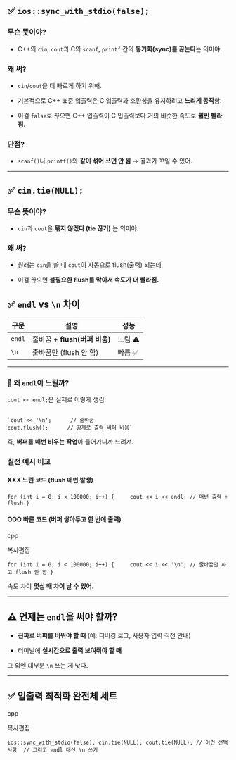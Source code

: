## ✅ `ios::sync_with_stdio(false);`

### 무슨 뜻이야?

- C++의 `cin`, `cout`과 C의 `scanf`, `printf` 간의 **동기화(sync)를 끊는다**는 의미야.
    

### 왜 써?

- `cin`/`cout`을 더 빠르게 하기 위해.
    
- 기본적으로 C++ 표준 입출력은 C 입출력과 호환성을 유지하려고 **느리게 동작**함.
    
- 이걸 `false`로 끊으면 C++ 입출력이 C 입출력보다 거의 비슷한 속도로 **훨씬 빨라짐.**
    

### 단점?

- `scanf()`나 `printf()`와 **같이 섞어 쓰면 안 됨** → 결과가 꼬일 수 있어.
    

---

## ✅ `cin.tie(NULL);`

### 무슨 뜻이야?

- `cin`과 `cout`을 **묶지 않겠다 (tie 끊기)** 는 의미야.
    

### 왜 써?

- 원래는 `cin`을 쓸 때 `cout`이 자동으로 flush(출력) 되는데,
    
- 이걸 끊으면 **불필요한 flush를 막아서 속도가 더 빨라짐.**


## ✅ `endl` vs `\n` 차이

|구문|설명|성능|
|---|---|---|
|`endl`|줄바꿈 + **flush(버퍼 비움)**|느림 ⚠️|
|`\n`|줄바꿈만 (flush 안 함)|빠름 ✅|

---

### 🎯 왜 `endl`이 느릴까?

`cout << endl;`은 실제로 이렇게 생김:


```

`cout << '\n';      // 줄바꿈 
cout.flush();      // 강제로 출력 버퍼 비움`
```

즉, **버퍼를 매번 비우는 작업**이 들어가니까 느려져.


### 실전 예시 비교

#### XXX 느린 코드 (flush 매번 발생)


`for (int i = 0; i < 100000; i++) {     cout << i << endl; // 매번 출력 + flush }`

####  OOO 빠른 코드 (버퍼 쌓아두고 한 번에 출력)

cpp

복사편집

`for (int i = 0; i < 100000; i++) {     cout << i << '\n'; // 줄바꿈만 하고 flush 안 함 }`

속도 차이 **몇십 배 차이 날 수 있어**.

---

## ⚠️ 언제는 `endl`을 써야 할까?

- **진짜로 버퍼를 비워야 할 때** (예: 디버깅 로그, 사용자 입력 직전 안내)
    
- 터미널에 **실시간으로 출력 보여줘야 할 때**
    

그 외엔 대부분 `\n` 쓰는 게 낫다.

---

## ✅ 입출력 최적화 완전체 세트

cpp

복사편집

`ios::sync_with_stdio(false); cin.tie(NULL); cout.tie(NULL); // 이건 선택사항  // 그리고 endl 대신 \n 쓰기`